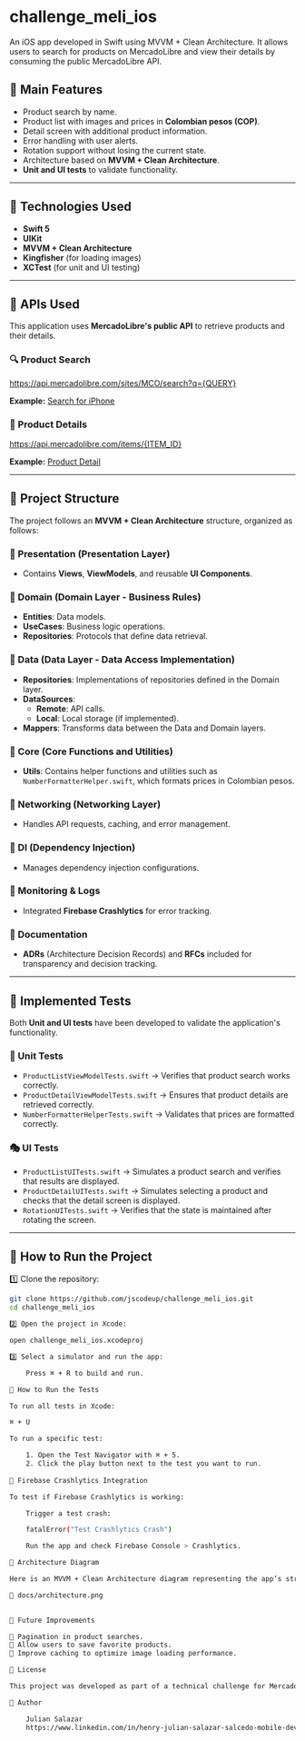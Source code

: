 # challenge_meli_ios

An iOS app developed in Swift using MVVM + Clean Architecture. It allows users to search for products on MercadoLibre and view their details by consuming the public MercadoLibre API.

## 📌 Main Features
- Product search by name.
- Product list with images and prices in **Colombian pesos (COP)**.
- Detail screen with additional product information.
- Error handling with user alerts.
- Rotation support without losing the current state.
- Architecture based on **MVVM + Clean Architecture**.
- **Unit and UI tests** to validate functionality.

---

## 📌 Technologies Used
- **Swift 5**
- **UIKit**
- **MVVM + Clean Architecture**
- **Kingfisher** (for loading images)
- **XCTest** (for unit and UI testing)

---

## 📌 APIs Used

This application uses **MercadoLibre's public API** to retrieve products and their details.

### **🔍 Product Search**

https://api.mercadolibre.com/sites/MCO/search?q={QUERY}

**Example:**
[Search for iPhone](https://api.mercadolibre.com/sites/MCO/search?q=iPhone)

### **📄 Product Details**

https://api.mercadolibre.com/items/{ITEM_ID}

**Example:**
[Product Detail](https://api.mercadolibre.com/items/MCO1410570035)

---

## 📌 Project Structure

The project follows an **MVVM + Clean Architecture** structure, organized as follows:

### **📂 Presentation (Presentation Layer)**
- Contains **Views**, **ViewModels**, and reusable **UI Components**.

### **📂 Domain (Domain Layer - Business Rules)**
- **Entities**: Data models.
- **UseCases**: Business logic operations.
- **Repositories**: Protocols that define data retrieval.

### **📂 Data (Data Layer - Data Access Implementation)**
- **Repositories**: Implementations of repositories defined in the Domain layer.
- **DataSources**:
  - **Remote**: API calls.
  - **Local**: Local storage (if implemented).
- **Mappers**: Transforms data between the Data and Domain layers.

### **📂 Core (Core Functions and Utilities)**
- **Utils**: Contains helper functions and utilities such as `NumberFormatterHelper.swift`, which formats prices in Colombian pesos.

### **📂 Networking (Networking Layer)**
- Handles API requests, caching, and error management.

### **📂 DI (Dependency Injection)**
- Manages dependency injection configurations.

### **📂 Monitoring & Logs**
- Integrated **Firebase Crashlytics** for error tracking.

### **📂 Documentation**
- **ADRs** (Architecture Decision Records) and **RFCs** included for transparency and decision tracking.

---

## 📌 Implemented Tests

Both **Unit and UI tests** have been developed to validate the application's functionality.

### **🧪 Unit Tests**
- `ProductListViewModelTests.swift` → Verifies that product search works correctly.
- `ProductDetailViewModelTests.swift` → Ensures that product details are retrieved correctly.
- `NumberFormatterHelperTests.swift` → Validates that prices are formatted correctly.

### **🎭 UI Tests**
- `ProductListUITests.swift` → Simulates a product search and verifies that results are displayed.
- `ProductDetailUITests.swift` → Simulates selecting a product and checks that the detail screen is displayed.
- `RotationUITests.swift` → Verifies that the state is maintained after rotating the screen.

---

## 📌 How to Run the Project

1️⃣ Clone the repository:
```sh
git clone https://github.com/jscodeup/challenge_meli_ios.git
cd challenge_meli_ios

2️⃣ Open the project in Xcode:

open challenge_meli_ios.xcodeproj

3️⃣ Select a simulator and run the app:

    Press ⌘ + R to build and run.

📌 How to Run the Tests

To run all tests in Xcode:

⌘ + U

To run a specific test:

    1. Open the Test Navigator with ⌘ + 5.
    2. Click the play button next to the test you want to run.
    
📌 Firebase Crashlytics Integration

To test if Firebase Crashlytics is working:

    Trigger a test crash:

    fatalError("Test Crashlytics Crash")

    Run the app and check Firebase Console > Crashlytics.

📌 Architecture Diagram

Here is an MVVM + Clean Architecture diagram representing the app’s structure:

📂 docs/architecture.png  
    

📌 Future Improvements

🔹 Pagination in product searches.
🔹 Allow users to save favorite products.
🔹 Improve caching to optimize image loading performance.

📌 License

This project was developed as part of a technical challenge for MercadoLibre and is not intended for commercial use.

📌 Author

    Julian Salazar
    https://www.linkedin.com/in/henry-julian-salazar-salcedo-mobile-developer/
     

